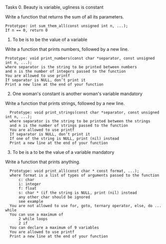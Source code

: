 Tasks
0. Beauty is variable, ugliness is constant


Write a function that returns the sum of all its parameters.

    Prototype: int sum_them_all(const unsigned int n, ...);
    If n == 0, return 0


1. To be is to be the value of a variable


Write a function that prints numbers, followed by a new line.

    Prototype: void print_numbers(const char *separator, const unsigned int n, ...);
    where separator is the string to be printed between numbers
    and n is the number of integers passed to the function
    You are allowed to use printf
    If separator is NULL, don’t print it
    Print a new line at the end of your function


  2. One woman's constant is another woman's variable
  mandatory

  Write a function that prints strings, followed by a new line.

      Prototype: void print_strings(const char *separator, const unsigned int n, ...);
      where separator is the string to be printed between the strings
      and n is the number of strings passed to the function
      You are allowed to use printf
      If separator is NULL, don’t print it
      If one of the string is NULL, print (nil) instead
      Print a new line at the end of your function


  3. To be is a to be the value of a variable
  mandatory

  Write a function that prints anything.

      Prototype: void print_all(const char * const format, ...);
      where format is a list of types of arguments passed to the function
          c: char
          i: integer
          f: float
          s: char * (if the string is NULL, print (nil) instead
          any other char should be ignored
          see example
      You are not allowed to use for, goto, ternary operator, else, do ... while
      You can use a maximum of
          2 while loops
          2 if
      You can declare a maximum of 9 variables
      You are allowed to use printf
      Print a new line at the end of your function
